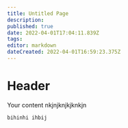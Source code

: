```yaml
---
title: Untitled Page
description: 
published: true
date: 2022-04-01T17:04:11.839Z
tags: 
editor: markdown
dateCreated: 2022-04-01T16:59:23.375Z
---
```


# Header
Your content nkjnjknjkjknkjn


`bihinhi ihbij 
`